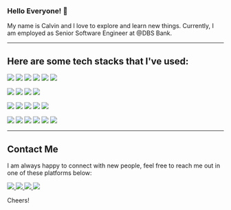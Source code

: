### Hello Everyone! 👋

My name is Calvin and I love to explore and learn new things. Currently, I am employed as Senior Software Engineer at @DBS Bank.

---

## Here are some tech stacks that I've used:
<p>
    <img src="https://img.shields.io/badge/Go-00ADD8?style=for-the-badge&logo=go&logoColor=white" />
    <img src="https://img.shields.io/badge/C-00599C?style=for-the-badge&logo=c&logoColor=white" />
    <img src="https://img.shields.io/badge/C%2B%2B-00599C?style=for-the-badge&logo=c%2B%2B&logoColor=white" />
    <img src="https://img.shields.io/badge/Python-3776AB?style=for-the-badge&logo=python&logoColor=white" />
    <img src="https://img.shields.io/badge/Kotlin-0095D5?&style=for-the-badge&logo=kotlin&logoColor=white" />
    <img src="https://img.shields.io/badge/PHP-777BB4?style=for-the-badge&logo=php&logoColor=white" />
</p>
<p>
    <img src="https://img.shields.io/badge/Spring-6DB33F?style=for-the-badge&logo=spring&logoColor=white" />
    <img src="https://img.shields.io/badge/Spring_Boot-F2F4F9?style=for-the-badge&logo=spring-boot" />
    <img src="https://img.shields.io/badge/Django-092E20?style=for-the-badge&logo=django&logoColor=white" />
    <img src="https://img.shields.io/badge/Laravel-FF2D20?style=for-the-badge&logo=laravel&logoColor=white" />
</p>
<p>
    <img src="https://img.shields.io/badge/PostgreSQL-316192?style=for-the-badge&logo=postgresql&logoColor=white" />
    <img src="https://img.shields.io/badge/MySQL-00000F?style=for-the-badge&logo=mysql&logoColor=white" />
    <img src="https://img.shields.io/badge/redis-%23DD0031.svg?&style=for-the-badge&logo=redis&logoColor=white" />
    <img src="https://img.shields.io/badge/Amazon%20DynamoDB-4053D6?style=for-the-badge&logo=Amazon%20DynamoDB&logoColor=white" />
    <img src="https://img.shields.io/badge/ElasticSearch-005571?style=for-the-badge&logo=elasticsearch&logoColor=white" />
</p>
<p>
    <img src="https://img.shields.io/badge/Amazon_AWS-052739?style=for-the-badge&logo=amazonaws&logoColor=white" />
    <img src="https://img.shields.io/badge/SonarCloud-F3702A?style=for-the-badge&logo=sonarcloud&logoColor=white" />
    <img src="https://img.shields.io/badge/NSQ-6599cc?style=for-the-badge&logoColor=white" />
    <img src="https://img.shields.io/badge/GraphQL-d932a3?style=for-the-badge&logo=graphql&logoColor=white" />
    <img src="https://img.shields.io/badge/gRPC-244c59?style=for-the-badge" />
    <img src="https://img.shields.io/badge/Selenium-43B02A?style=for-the-badge&logo=Selenium&logoColor=white" />
</p>

---
## Contact Me
I am always happy to connect with new people, feel free to reach me out in one of these platforms below:
<p>
    <a href="https://github.com/calvin-wjy" target="_blank">
        <img src="https://img.shields.io/badge/GitHub-100000?style=for-the-badge&logo=github&logoColor=white" />
    </a>
    <a href="mailto:calvinwijaya.008@gmail.com?subject=[DEV]" target="_blank">
        <img src="https://img.shields.io/badge/Gmail-D14836?style=for-the-badge&logo=gmail&logoColor=white" />
    </a>
    <a href="https://www.linkedin.com/in/calvin-wijaya/" target="_blank">
        <img src="https://img.shields.io/badge/LinkedIn-0077B5?style=for-the-badge&logo=linkedin&logoColor=white" />
    </a>
    <a href="https://twitter.com/CalvinWijaya7" target="_blank">
        <img src="https://img.shields.io/badge/Twitter-1DA1F2?style=for-the-badge&logo=twitter&logoColor=white" />
    </a>
</p>

Cheers!
